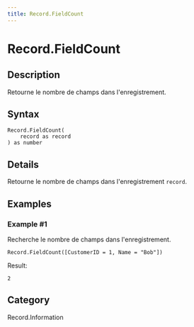 ```yaml
---
title: Record.FieldCount
---
```


# Record.FieldCount


## Description

Retourne le nombre de champs dans l&#39;enregistrement.


## Syntax

```powerquery
Record.FieldCount(
    record as record
) as number
```


## Details

Retourne le nombre de champs dans l'enregistrement <code>record</code>.


## Examples

### Example #1 
Recherche le nombre de champs dans l&#39;enregistrement.
```powerquery
Record.FieldCount([CustomerID = 1, Name = "Bob"])
```

Result: 
```powerquery
2
```




## Category
Record.Information

